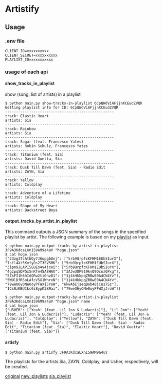 # Artistify



## Usage

### .env file
```plaintext
CLIENT_ID=xxxxxxxxxx
CLIENT_SECRET=xxxxxxxxxx
PLAYLIST_ID=xxxxxxxxxx
```


### usage of each api

#### show_tracks_in_playlist
show (song, list of artists) in a playlist
```
$ python main.py show-tracks-in-playlist 6CpQWdViAFjjnXCEudZVQR
Getting playlist info for ID: 6CpQWdViAFjjnXCEudZVQR
--------------------------------------------------
track: Elastic Heart
artists: Sia
--------------------------------------------------
track: Rainbow
artists: Sia
--------------------------------------------------
track: Sugar (feat. Francesco Yates)
artists: Robin Schulz, Francesco Yates
--------------------------------------------------
track: Titanium (feat. Sia)
artists: David Guetta, Sia
--------------------------------------------------
track: Dusk Till Dawn (feat. Sia) - Radio Edit
artists: ZAYN, Sia
--------------------------------------------------
track: Yellow
artists: Coldplay
--------------------------------------------------
track: Adventure of a Lifetime
artists: Coldplay
--------------------------------------------------
track: Shape of My Heart
artists: Backstreet Boys
```

#### output_tracks_by_artist_in_playlist
This command outputs a JSON summary of the songs in the specified playlist by artist.
The following example is based on my [playlist](https://open.spotify.com/playlist/3F9A3KdcaLXnI59AM9a4uV?si=fc9bea86aa784d62) as input.
```
$ python main.py output-tracks-by-artist-in-playlist 3F9A3KdcaLXnI59AM9a4uV "hoge.json" 
$ cat hoge.json
{"23zg3TcAtWQy7J6upgbUnj": ["5rb9QrpfcKFHM1EUbSIurX"], "7sfl4Xt5KmfyDs2T3SVSMK": ["5rb9QrpfcKFHM1EUbSIurX"], "3ipn9JLAPI5GUEo4y4jcoi": ["5rb9QrpfcKFHM1EUbSIurX"], "4gzpq5DPGxSnKTe4SA8HAU": ["3AJwUDP919kvQ9QcozQPxg"], "5ZsFI1h6hIdQRw2ti0hz81": ["1j4kHkkpqZRBwE0A4CN4Yv"], "5WUlDfRSoLAfcVSX1WnrxN": ["1j4kHkkpqZRBwE0A4CN4Yv", "79weO6yONe0oyPFWXjJroW", "6kwAbEjseqBob48jCus7Sz"], "1Cs0zKBU1kc0i8ypK3B9ai": ["79weO6yONe0oyPFWXjJroW"]}
```

```
$ python main.py output-tracks-by-artist-in-playlist 3F9A3KdcaLXnI59AM9a4uV "hoge.json" name
$ cat hoge.json
{"USHER": ["Yeah! (feat. Lil Jon & Ludacris)"], "Lil Jon": ["Yeah! (feat. Lil Jon & Ludacris)"], "Ludacris": ["Yeah! (feat. Lil Jon & Ludacris)"], "Coldplay": ["Yellow"], "ZAYN": ["Dusk Till Dawn (feat. Sia) - Radio Edit"], "Sia": ["Dusk Till Dawn (feat. Sia) - Radio Edit", "Titanium (feat. Sia)", "Elastic Heart"], "David Guetta": ["Titanium (feat. Sia)"]}
```


#### artisfy
```
$ python main.py artisfy 3F9A3KdcaLXnI59AM9a4uV
```
The playlists for the artists Sia, ZAYN, Coldplay, and Usher, respectively, will be created.

[original](./img/origin.png)
[new_playlists](./img/new_playlists.png)
[sia_playlist](./img/sia.png)
